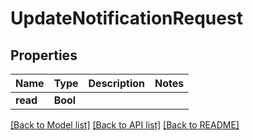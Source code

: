 # UpdateNotificationRequest

## Properties
Name | Type | Description | Notes
------------ | ------------- | ------------- | -------------
**read** | **Bool** |  | 

[[Back to Model list]](../README.md#documentation-for-models) [[Back to API list]](../README.md#documentation-for-api-endpoints) [[Back to README]](../README.md)


